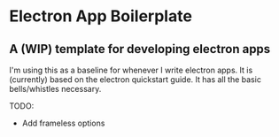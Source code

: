 # Electron App Boilerplate
## A (WIP) template for developing electron apps

I'm using this as a baseline for whenever I write electron apps. It is (currently) based on the electron quickstart guide.
It has all the basic bells/whistles necessary.

TODO:
- Add frameless options